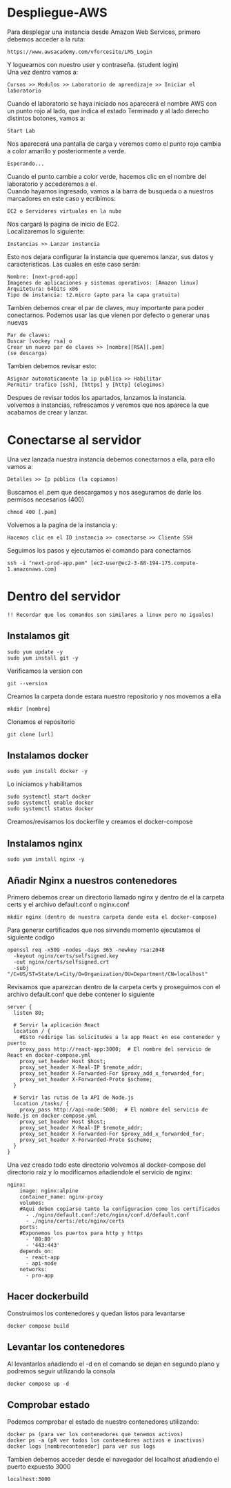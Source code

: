 # Despliegue-AWS

Para desplegar una instancia desde Amazon Web Services, primero debemos acceder a la ruta:
```
https://www.awsacademy.com/vforcesite/LMS_Login
```
Y loguearnos con nuestro user y contraseña. (student login)  
Una vez dentro vamos a:
```
Cursos >> Modulos >> Laboratorio de aprendizaje >> Iniciar el laboratorio
```
Cuando el laboratorio se haya iniciado nos aparecerá el nombre AWS con un punto rojo al lado, que indica el estado Terminado y al lado derecho distintos botones, vamos a:
```
Start Lab
```
Nos aparecerá una pantalla de carga y veremos como el punto rojo cambia a color amarillo y posteriormente a verde.
```
Esperando...
```
Cuando el punto cambie a color verde, hacemos clic en el nombre del laboratorio y accederemos a el.  
Cuando hayamos ingresado, vamos a la barra de busqueda o a nuestros marcadores en este caso y ecribimos:
```
EC2 o Servidores virtuales en la nube
```
Nos cargará la pagina de inicio de EC2.  
Localizaremos lo siguiente:
```
Instancias >> Lanzar instancia
```
Esto nos dejara configurar la instancia que queremos lanzar, sus datos y caracteristicas. Las cuales en este caso serán:
```
Nombre: [next-prod-app]
Imagenes de aplicaciones y sistemas operativos: [Amazon linux]
Arquitetura: 64bits x86
Tipo de instancia: t2.micro (apto para la capa gratuita)
```
Tambien debemos crear el par de claves, muy importante para poder conectarnos. Podemos usar las que vienen por defecto o generar unas nuevas
```
Par de claves:
Buscar [vockey rsa] o
Crear un nuevo par de claves >> [nombre][RSA][.pem]
(se descarga)
```
Tambien debemos revisar esto:
```
Asignar automaticamente la ip publica >> Habilitar
Permitir trafico [ssh], [https] y [http] (elegimos)
```
Despues de revisar todos los apartados, lanzamos la instancia.  
volvemos a instancias, refrescamos y veremos que nos aparece la que acabamos de crear y lanzar.  

# Conectarse al servidor
Una vez lanzada nuestra instancia debemos conectarnos a ella, para ello vamos a:
```
Detalles >> Ip pública (la copiamos)
```
Buscamos el .pem que descargamos y nos aseguramos de darle los permisos necesarios (400)
```
chmod 400 [.pem]
```
Volvemos a la pagina de la instancia y:
```
Hacemos clic en el ID instancia >> conectarse >> Cliente SSH
```
Seguimos los pasos y ejecutamos el comando para conectarnos
```
ssh -i "next-prod-app.pem" [ec2-user@ec2-3-88-194-175.compute-1.amazonaws.com]
```

# Dentro del servidor
```
!! Recordar que los comandos son similares a linux pero no iguales)
```
## Instalamos git 
```
sudo yum update -y
sudo yum install git -y
```
Verificamos la version con 
```
git --version
```
Creamos la carpeta donde estara nuestro repositorio y nos movemos a ella
```
mkdir [nombre]
```
Clonamos el repositorio
```
git clone [url]
```
## Instalamos docker
```
sudo yum install docker -y
```
Lo iniciamos y habilitamos
```
sudo systemctl start docker
sudo systemctl enable docker
sudo systemctl status docker
```
Creamos/revisamos los dockerfile y creamos el docker-compose
## Instalamos nginx
```
sudo yum install nginx -y
```
## Añadir Nginx a nuestros contenedores
Primero debemos crear un directorio llamado nginx y dentro de el la carpeta certs y el archivo default.conf o nginx.conf
```
mkdir nginx (dentro de nuestra carpeta donde esta el docker-compose)
```
Para generar certificados que nos sirvende momento ejecutamos el siguiente codigo
```
openssl req -x509 -nodes -days 365 -newkey rsa:2048 
  -keyout nginx/certs/selfsigned.key 
  -out nginx/certs/selfsigned.crt 
  -subj "/C=US/ST=State/L=City/O=Organization/OU=Department/CN=localhost"
```
Revisamos que aparezcan dentro de la carpeta certs y proseguimos con el archivo default.conf que debe contener lo siguiente
```
server {
  listen 80;

  # Servir la aplicación React
  location / {
    #Esto redirige las solicitudes a la app React en ese contenedor y puerto
    proxy_pass http://react-app:3000;  # El nombre del servicio de React en docker-compose.yml
    proxy_set_header Host $host;
    proxy_set_header X-Real-IP $remote_addr;
    proxy_set_header X-Forwarded-For $proxy_add_x_forwarded_for;
    proxy_set_header X-Forwarded-Proto $scheme;
  }

  # Servir las rutas de la API de Node.js 
  location /tasks/ {
    proxy_pass http://api-node:5000;  # El nombre del servicio de Node.js en docker-compose.yml
    proxy_set_header Host $host;
    proxy_set_header X-Real-IP $remote_addr;
    proxy_set_header X-Forwarded-For $proxy_add_x_forwarded_for;
    proxy_set_header X-Forwarded-Proto $scheme;
  }
}
```
Una vez creado todo este directorio volvemos al docker-compose del directorio raiz y lo modificamos añadiendole el servicio de nginx:
```
nginx:
    image: nginx:alpine
    container_name: nginx-proxy
    volumes:
    #Aqui deben copiarse tanto la configuracion como los certificados
      - ./nginx/default.conf:/etc/nginx/conf.d/default.conf
      - ./nginx/certs:/etc/nginx/certs
    ports:
    #Exponemos los puertos para http y https
      - '80:80'
      - '443:443'
    depends_on:
      - react-app
      - api-node
    networks:
      - pro-app
```
## Hacer dockerbuild
Construimos los contenedores y quedan listos para levantarse
```
docker compose build
```
## Levantar los contenedores
Al levantarlos añadiendo el -d en el comando se dejan en segundo plano y podremos seguir utilizando la consola
```
docker compose up -d
```
## Comprobar estado
Podemos comprobar el estado de nuestro contenedores utilizando:
```
docker ps (para ver los contenedores que tenemos activos)
docker ps -a (pR ver todos los contenedores activos e inactivos)
docker logs [nombrecontenedor] para ver sus logs
```
Tambien debemos acceder desde el navegador del localhost añadiendo el puerto expuesto 3000
```
localhost:3000
```
